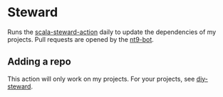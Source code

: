 # Steward

Runs the [scala-steward-action](https://github.com/scala-steward-org/scala-steward-action) daily to update the dependencies of my projects.  Pull requests are opened by the [nt9-bot](https://github.com/apps/nt9-bot).

## Adding a repo

This action will only work on my projects.  For your projects, see [diy-steward](https://github.com/armanbilge/diy-steward/).
